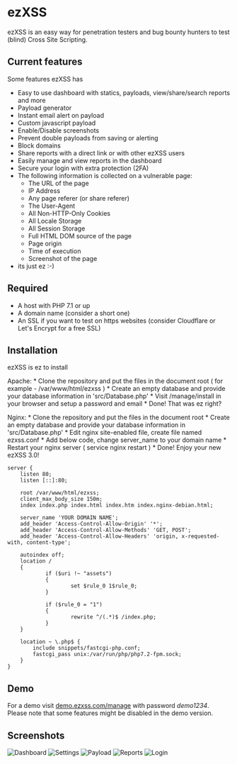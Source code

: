 # ezXSS
ezXSS is an easy way for penetration testers and bug bounty hunters to test (blind) Cross Site Scripting.

## Current features
Some features ezXSS has

* Easy to use dashboard with statics, payloads, view/share/search reports and more
* Payload generator
* Instant email alert on payload
* Custom javascript payload
* Enable/Disable screenshots
* Prevent double payloads from saving or alerting
* Block domains 
* Share reports with a direct link or with other ezXSS users
* Easily manage and view reports in the dashboard
* Secure your login with extra protection (2FA)
* The following information is collected on a vulnerable page:
    * The URL of the page
    * IP Address
    * Any page referer (or share referer)
    * The User-Agent
    * All Non-HTTP-Only Cookies
    * All Locale Storage
    * All Session Storage
    * Full HTML DOM source of the page
    * Page origin
    * Time of execution
    * Screenshot of the page
* its just ez :-)

## Required
* A host with PHP 7.1 or up
* A domain name (consider a short one)
* An SSL if you want to test on https websites (consider Cloudflare or Let's Encrypt for a free SSL)

## Installation
ezXSS is ez to install

Apache:
    * Clone the repository and put the files in the document root ( for example - /var/www/html/ezxss )
    * Create an empty database and provide your database information in 'src/Database.php'
    * Visit /manage/install in your browser and setup a password and email
    * Done! That was ez right?

Nginx:
    * Clone the repository and put the files in the document root
    * Create an empty database and provide your database information in 'src/Database.php'
    * Edit nginx site-enabled file, create file named ezxss.conf
    * Add below code, change server_name to your domain name
    * Restart your nginx server ( service nginx restart )
    * Done! Enjoy your new ezXSS 3.0!

    server {
        listen 80;
        listen [::]:80;

        root /var/www/html/ezxss;
        client_max_body_size 150m;
        index index.php index.html index.htm index.nginx-debian.html;

        server_name 'YOUR DOMAIN NAME';
        add_header 'Access-Control-Allow-Origin' '*';
        add_header 'Access-Control-Allow-Methods' 'GET, POST';
        add_header 'Access-Control-Allow-Headers' 'origin, x-requested-with, content-type';

        autoindex off; 
        location /
        {
                if ($uri !~ "assets")
                {
                        set $rule_0 1$rule_0;
                }

                if ($rule_0 = "1")
                {
                        rewrite ^/(.*)$ /index.php;
                }
        }

        location ~ \.php$ {
            include snippets/fastcgi-php.conf;
            fastcgi_pass unix:/var/run/php/php7.2-fpm.sock;
        }   
    }



## Demo
For a demo visit [demo.ezxss.com/manage](https://demo.ezxss.com/manage) with password *demo1234*. Please note that some features might be disabled in the demo version.

## Screenshots

![Dashboard](https://i.imgur.com/79wSggJ.png)
![Settings](https://i.imgur.com/oybLHTn.png)
![Payload](https://i.imgur.com/Aibuvzz.png)
![Reports](https://i.imgur.com/xT1MmO1.png)
![Login](https://i.imgur.com/bEzskKo.png)
